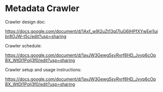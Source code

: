 # Metadata Crawler

Crawler design doc:

https://docs.google.com/document/d/1Axf_w9I2uZt13ql7IuG6lHPfXYwEej1uibr8OJW-t5c/edit?usp=sharing

Crawler schedule:

https://docs.google.com/document/d/1ayJW3Gewg5syRvrf6HD_Jvvp6cOpBX_WtDI1PoIj3f0/edit?usp=sharing

Crawler setup and usage instructions:

https://docs.google.com/document/d/1ayJW3Gewg5syRvrf6HD_Jvvp6cOpBX_WtDI1PoIj3f0/edit?usp=sharing
